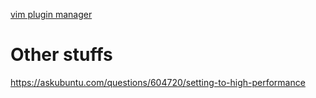 [vim plugin manager](https://github.com/junegunn/vim-plug)   

# Other stuffs
https://askubuntu.com/questions/604720/setting-to-high-performance
